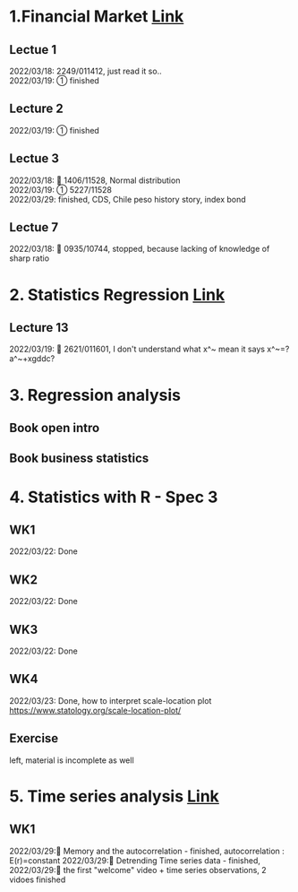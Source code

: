 
# 1.Financial Market [Link](https://www.youtube.com/watch?v=3EzdvkRgToY&list=PL8FB14A2200B87185&index=7)
## Lectue 1
  2022/03/18: 2249/011412, just read it so.. <br>
  2022/03/19: ① finished
## Lecture 2
  2022/03/19: ① finished
## Lectue 3
  2022/03/18: 💫 1406/11528, Normal distribution <br>
  2022/03/19: ① 5227/11528<br>
  2022/03/29: finished, CDS, Chile peso history story, index bond

## Lectue 7
2022/03/18: 💫 0935/10744, stopped, because lacking of knowledge of sharp ratio

# 2. Statistics Regression [Link](https://www.youtube.com/watch?v=yP1S37BiEsQ&list=PLUl4u3cNGP60uVBMaoNERc6knT_MgPKS0&index=13)
## Lecture 13
2022/03/19: 💫 2621/011601, I don't understand what x^~ mean it says x^~=?a^~+xgddc? <br>

# 3. Regression analysis
## Book open intro

## Book business statistics

# 4. Statistics with R - Spec 3
## WK1
2022/03/22: Done <br>
## WK2
2022/03/22: Done <br>
## WK3
2022/03/22: Done <br>
## WK4
2022/03/23: Done, how to interpret scale-location plot https://www.statology.org/scale-location-plot/ <br>

## Exercise
left, material is incomplete as well

# 5. Time series analysis [Link](https://www.coursera.org/learn/the-econometrics-of-time-series-data/lecture/q0aez/memory-and-the-autocorrelation-function)
## WK1
2022/03/29:💫  Memory and the autocorrelation - finished, autocorrelation : E(r)=constant
2022/03/29:💫 Detrending Time series data - finished,
2022/03/29:💫 the first "welcome" video + time series observations, 2 vidoes finished
